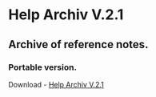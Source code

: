 ﻿# Help Archiv V.2.1
## Archive of reference notes.
### Portable version.

Download - [Help Archiv V.2.1]()